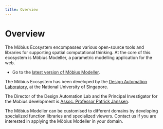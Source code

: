 ```yaml
---
title: Overview
---
```

# Overview

The Möbius Ecosystem encompasses various open-source tools and libraries for supporting spatial
computational thinking. At the core of this ecosystem is Möbius Modeller, a parametric modelling
application for the web. 

* Go to the [latest version of Möbius Modeller](https://mobius-08.design-automation.net).

The Möbius Ecosystem has been developed by the [Design Automation
Laboratory](https://design-automation.net), at the National University of Singapore.

The Director of the Design Automation Lab and the Principal Investigator for the Mobius development
is [Assoc. Professor Patrick Janssen](https://patrick.janssen.name).

The Möbius Modeller can be customised to different domains by developing specialized function
libraries and specialized viewers. Contact us if you are interested in applying the Möbius Modeller
in your domain.
